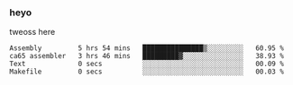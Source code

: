 ### heyo
tweoss here

<!--START_SECTION:waka-->

```text
Assembly         5 hrs 54 mins   ███████████████▒░░░░░░░░░   60.95 %
ca65 assembler   3 hrs 46 mins   █████████▓░░░░░░░░░░░░░░░   38.93 %
Text             0 secs          ░░░░░░░░░░░░░░░░░░░░░░░░░   00.09 %
Makefile         0 secs          ░░░░░░░░░░░░░░░░░░░░░░░░░   00.03 %
```

<!--END_SECTION:waka-->

<!--
**Tweoss/tweoss** is a ✨ _special_ ✨ repository because its `README.md` (this file) appears on your GitHub profile.

Here are some ideas to get you started:

- 🔭 I’m currently working on ...
- 🌱 I’m currently learning ...
- 👯 I’m looking to collaborate on ...
- 🤔 I’m looking for help with ...
- 💬 Ask me about ...
- 📫 How to reach me: ...
- 😄 Pronouns: ...
- ⚡ Fun fact: ...
-->
